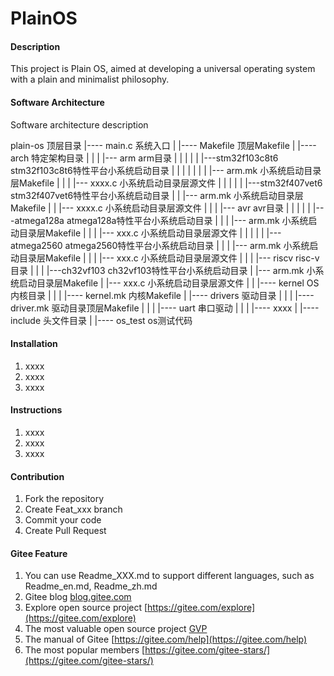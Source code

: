 # PlainOS

#### Description
This project is Plain OS, aimed at developing a universal operating system with a plain and minimalist philosophy.

#### Software Architecture
Software architecture description

plain-os                                             顶层目录
   |---- main.c                                      系统入口
   |
   |---- Makefile                                    顶层Makefile
   |
   |---- arch                                        特定架构目录
   |      |
   |      |--- arm                                   arm目录
   |      |     |
   |      |     |---stm32f103c8t6                    stm32f103c8t6特性平台小系统启动目录
   |      |     |    |
   |      |     |    |--- arm.mk                     小系统启动目录层Makefile
   |      |     |    |--- xxxx.c                     小系统启动目录层源文件
   |      |     |
   |      |     |---stm32f407vet6                    stm32f407vet6特性平台小系统启动目录
   |      |          |--- arm.mk                     小系统启动目录层Makefile
   |      |          |--- xxxx.c                     小系统启动目录层源文件
   |      |
   |      |--- avr                                   avr目录
   |      |     |
   |      |     |---atmega128a                       atmega128a特性平台小系统启动目录
   |      |     |    |--- arm.mk                     小系统启动目录层Makefile
   |      |     |    |--- xxx.c                      小系统启动目录层源文件
   |      |     |
   |      |     |---atmega2560                       atmega2560特性平台小系统启动目录
   |      |     |    |--- arm.mk                     小系统启动目录层Makefile
   |      |     |    |--- xxx.c                      小系统启动目录层源文件
   |      |
   |      |--- riscv                                 risc-v目录
   |            |
   |            |---ch32vf103                        ch32vf103特性平台小系统启动目录
   |                 |--- arm.mk                     小系统启动目录层Makefile
   |                 |--- xxx.c                      小系统启动目录层源文件
   |
   |
   |---- kernel                                      OS内核目录
   |      |
   |      |---- kernel.mk                            内核Makefile
   |
   |---- drivers                                     驱动目录
   |      |
   |      |---- driver.mk                            驱动目录顶层Makefile
   |      |
   |      |---- uart                                 串口驱动
   |      |
   |      |----  xxxx
   |
   |---- include                                     头文件目录
   |
   |---- os_test                                    os测试代码


#### Installation

1.  xxxx
2.  xxxx
3.  xxxx

#### Instructions

1.  xxxx
2.  xxxx
3.  xxxx

#### Contribution

1.  Fork the repository
2.  Create Feat_xxx branch
3.  Commit your code
4.  Create Pull Request


#### Gitee Feature

1.  You can use Readme\_XXX.md to support different languages, such as Readme\_en.md, Readme\_zh.md
2.  Gitee blog [blog.gitee.com](https://blog.gitee.com)
3.  Explore open source project [https://gitee.com/explore](https://gitee.com/explore)
4.  The most valuable open source project [GVP](https://gitee.com/gvp)
5.  The manual of Gitee [https://gitee.com/help](https://gitee.com/help)
6.  The most popular members  [https://gitee.com/gitee-stars/](https://gitee.com/gitee-stars/)
